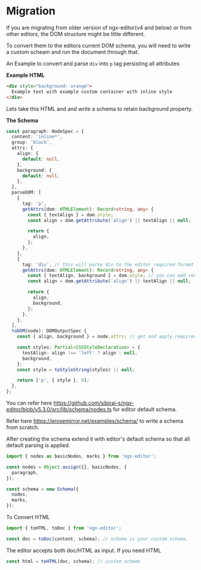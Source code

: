 # Migration

If you are migrating from older version of ngx-editor(v4 and below) or from other editors, the DOM structure might be little different.

To convert them to the editors current DOM schema, you will need to write a custom scheam and run the document through that.

An Example to convert and parse `div` into `p` tag persisting all attributes

**Example HTML**

```html
<div style="background: orange">
  Example text with example custom container with inline style
</div>
```

Lets take this HTML and and write a schema to retain background property.

**The Schema**

```ts
const paragraph: NodeSpec = {
  content: 'inline*',
  group: 'block',
  attrs: {
    align: {
      default: null,
    },
    background: {
      default: null,
    },
  },
  parseDOM: [
    {
      tag: 'p',
      getAttrs(dom: HTMLElement): Record<string, any> {
        const { textAlign } = dom.style;
        const align = dom.getAttribute('align') || textAlign || null;

        return {
          align,
        };
      },
    },
    {
      tag: 'div', // this will parse div to the editor required format
      getAttrs(dom: HTMLElement): Record<string, any> {
        const { textAlign, background } = dom.style; // you can add required properties here.
        const align = dom.getAttribute('align') || textAlign || null;

        return {
          align,
          background,
        };
      },
    },
  ],
  toDOM(node): DOMOutputSpec {
    const { align, background } = node.attrs; // get and apply required attributes

    const styles: Partial<CSSStyleDeclaration> = {
      textAlign: align !== 'left' ? align : null,
      background,
    };
    const style = toStyleString(styles) || null;

    return ['p', { style }, 0];
  },
};
```

You can refer here https://github.com/sibiraj-s/ngx-editor/blob/v5.3.0/src/lib/schema/nodes.ts for editor default schema.

Refer here https://prosemirror.net/examples/schema/ to write a schema from scratch.

After creating the schema extend it with editor's default schema so that all default parsing is applied.

```ts
import { nodes as basicNodes, marks } from 'ngx-editor';

const nodes = Object.assign({}, basicNodes, {
  paragraph,
});

const schema = new Schema({
  nodes,
  marks,
});
```

To Convert HTML

```ts
import { toHTML, toDoc } from 'ngx-editor';

const doc = toDoc(content, schema); // schema is your custom schema.
```

The editor accepts both doc/HTML as input. If you need HTML

```ts
const html = toHTML(doc, schema); // custom schema
```
